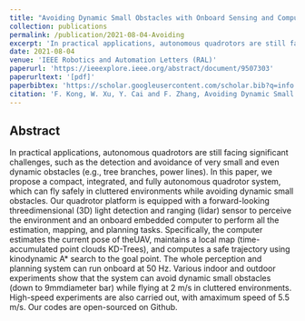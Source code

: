 ```yaml
---
title: "Avoiding Dynamic Small Obstacles with Onboard Sensing and Computation on Aerial Robots"
collection: publications
permalink: /publication/2021-08-04-Avoiding
excerpt: 'In practical applications, autonomous quadrotors are still facing significant challenges, such as the detection and avoidance of very small and even ...'
date: 2021-08-04
venue: 'IEEE Robotics and Automation Letters (RAL)'
paperurl: 'https://ieeexplore.ieee.org/abstract/document/9507303'
paperurltext: '[pdf]'
paperbibtex: 'https://scholar.googleusercontent.com/scholar.bib?q=info:KCq1X3ZjdlAJ:scholar.google.com/&amp;output=citation&amp;scisdr=Cm3pnLgeELeo6o2xybo:AGlGAw8AAAAAZHC00boXmMxZZMnbLNbrVtxFtWk&amp;scisig=AGlGAw8AAAAAZHC00SAO_EzBoI5bjAoUekiHhls&amp;scisf=4&amp;ct=citation&amp;cd=-1'
citation: 'F. Kong, W. Xu, Y. Cai and F. Zhang, Avoiding Dynamic Small Obstacles With Onboard Sensing and Computation on Aerial Robots,&quot; in <i>IEEE Robotics and Automation Letters</i>, vol. 6, no. 4, pp. 7869-7876, Oct. 2021, doi: 10.1109/LRA.2021.3101877.&quot;'
---
```

## Abstract

In practical applications, autonomous quadrotors are still facing significant challenges, such as the detection and avoidance of very small and even dynamic obstacles (e.g., tree branches, power lines). In this paper, we propose a compact, integrated, and fully autonomous quadrotor system, which can fly safely in cluttered environments while avoiding dynamic small obstacles. Our quadrotor platform is equipped with a forward-looking threedimensional (3D) light detection and ranging (lidar) sensor to perceive the environment and an onboard embedded computer to perform all the estimation, mapping, and planning tasks. Specifically, the computer estimates the current pose of theUAV, maintains a local map (time-accumulated point clouds KD-Trees), and computes a safe trajectory using kinodynamic A* search to the goal point. The whole perception and planning system can run onboard at 50 Hz. Various indoor and outdoor experiments show that the system can avoid dynamic small obstacles (down to 9mmdiameter bar) while flying at 2 m/s in cluttered environments. High-speed experiments are also carried out, with amaximum speed of 5.5 m/s. Our codes are open-sourced on Github.
